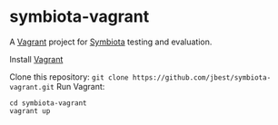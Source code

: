 # symbiota-vagrant
A [Vagrant](https://www.vagrantup.com) project for [Symbiota](http://symbiota.org/docs/) testing and evaluation.

Install [Vagrant](https://www.vagrantup.com)

Clone this repository: `git clone https://github.com/jbest/symbiota-vagrant.git`
Run Vagrant:
```
cd symbiota-vagrant
vagrant up
```